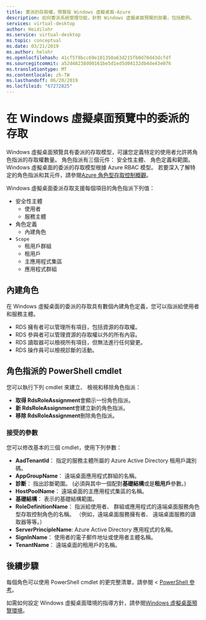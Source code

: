 ```yaml
---
title: 委派的存取權，預覽版 Windows 虛擬桌面-Azure
description: 如何委派系統管理功能，針對 Windows 虛擬桌面預覽的部署，包括範例。
services: virtual-desktop
author: Heidilohr
ms.service: virtual-desktop
ms.topic: conceptual
ms.date: 03/21/2019
ms.author: helohr
ms.openlocfilehash: 41cf5f8bcc69e181350a63d215fb0d78d43dcfdf
ms.sourcegitcommit: a52d48238d00161be5d1ed5d04132db4de43e076
ms.translationtype: MT
ms.contentlocale: zh-TW
ms.lasthandoff: 06/20/2019
ms.locfileid: "67272825"
---
```

# <a name="delegated-access-in-windows-virtual-desktop-preview"></a>在 Windows 虛擬桌面預覽中的委派的存取

Windows 虛擬桌面預覽具有委派的存取模型，可讓您定義特定的使用者允許將角色指派的存取權數量。 角色指派有三個元件： 安全性主體、 角色定義和範圍。 Windows 虛擬桌面的委派的存取模型根據 Azure RBAC 模型。 若要深入了解特定的角色指派和其元件，請參閱[Azure 角色型存取控制概觀](https://docs.microsoft.com/azure/active-directory/role-based-access-built-in-roles)。

Windows 虛擬桌面委派存取支援每個項目的角色指派下列值：

* 安全性主體
    * 使用者
    * 服務主體
* 角色定義
    * 內建角色
* `Scope`
    * 租用戶群組
    * 租用戶
    * 主應用程式集區
    * 應用程式群組

## <a name="built-in-roles"></a>內建角色

在 Windows 虛擬桌面的委派的存取具有數個內建角色定義，您可以指派給使用者和服務主體。

* RDS 擁有者可以管理所有項目，包括資源的存取權。
* RDS 參與者可以管理資源的存取權以外的所有內容。
* RDS 讀取器可以檢視所有項目，但無法進行任何變更。
* RDS 操作員可以檢視診斷的活動。

## <a name="powershell-cmdlets-for-role-assignments"></a>角色指派的 PowerShell cmdlet

您可以執行下列 cmdlet 來建立、 檢視和移除角色指派：

* **取得 RdsRoleAssignment**會顯示一份角色指派。
* **新 RdsRoleAssignment**會建立新的角色指派。
* **移除 RdsRoleAssignment**刪除角色指派。

### <a name="accepted-parameters"></a>接受的參數

您可以修改基本的三個 cmdlet，使用下列參數：

* **AadTenantId**： 指定的服務主體所屬的 Azure Active Directory 租用戶識別碼。
* **AppGroupName**： 遠端桌面應用程式群組的名稱。
* **診斷**： 指出診斷範圍。 (必須與其中一個配對**基礎結構**或是**租用戶**參數。)
* **HostPoolName**： 遠端桌面的主應用程式集區的名稱。
* **基礎結構**： 表示的基礎結構範圍。
* **RoleDefinitionName**： 指派給使用者、 群組或應用程式的遠端桌面服務角色型存取控制角色的名稱。 （例如，遠端桌面服務擁有者、 遠端桌面服務的讀取器等等。）
* **ServerPrincipleName**: Azure Active Directory 應用程式的名稱。
* **SignInName**： 使用者的電子郵件地址或使用者主體名稱。
* **TenantName**： 遠端桌面的租用戶的名稱。

## <a name="next-steps"></a>後續步驟

每個角色可以使用 PowerShell cmdlet 的更完整清單，請參閱 < [PowerShell 參考](/powershell/windows-virtual-desktop/overview)。

如需如何設定 Windows 虛擬桌面環境的指導方針，請參閱[Windows 虛擬桌面預覽環境](environment-setup.md)。
